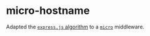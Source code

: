 # micro-hostname

Adapted the
[`express.js` algorithm](https://github.com/expressjs/express/blob/b8e50568af9c73ef1ade434e92c60d389868361d/lib/request.js#L427)
to a [`micro`](https://github.com/zeit/micro) middleware.
